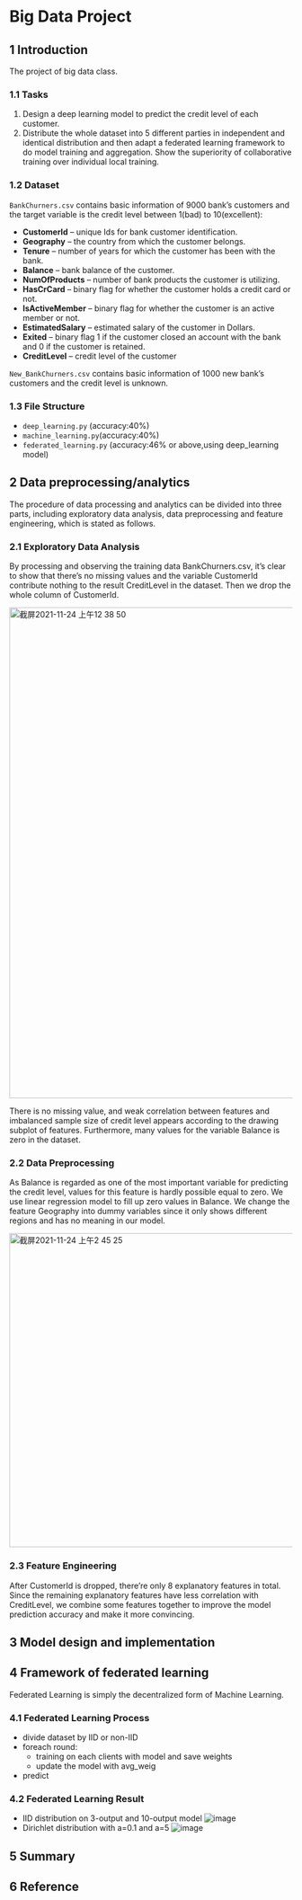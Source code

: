 # Big Data Project
## 1 Introduction
The project of big data class.
### 1.1 Tasks
1. Design a deep learning model to predict the credit level of each customer.
2. Distribute the whole dataset into 5 different parties in independent and identical distribution and then adapt a federated learning framework to do model training and aggregation. Show the superiority of collaborative training over individual local training.
### 1.2 Dataset
`BankChurners.csv` contains basic information of 9000 bank’s customers and the target variable is the credit level between 1(bad) to 10(excellent):
- **CustomerId** – unique Ids for bank customer identification.
- **Geography** – the country from which the customer belongs.
- **Tenure** – number of years for which the customer has been with the bank.
- **Balance** – bank balance of the customer.
- **NumOfProducts** – number of bank products the customer is utilizing.
- **HasCrCard** – binary flag for whether the customer holds a credit card or not.
- **IsActiveMember** – binary flag for whether the customer is an active member or not.
- **EstimatedSalary** – estimated salary of the customer in Dollars.
- **Exited** – binary flag 1 if the customer closed an account with the bank and 0 if the customer is retained.
- **CreditLevel** – credit level of the customer

`New_BankChurners.csv` contains basic information of 1000 new bank’s customers and the credit level is unknown.

### 1.3 File Structure
- `deep_learning.py` (accuracy:40%)
- `machine_learning.py`(accuracy:40%)
- `federated_learning.py` (accuracy:46% or above,using deep_learning model)

## 2 Data preprocessing/analytics
The procedure of data processing and analytics can be divided into three parts, including exploratory data analysis, data preprocessing and feature engineering, which is stated as follows.  
### 2.1 Exploratory Data Analysis
By processing and observing the training data BankChurners.csv, it’s clear to show that there’s no missing values and the variable CustomerId contribute nothing to the result CreditLevel in the dataset. Then we drop the whole column of CustomerId. 

<img width="874" alt="截屏2021-11-24 上午12 38 50" src="https://user-images.githubusercontent.com/93926853/143077735-97826a64-3b8f-4d21-98e9-1f295aed714d.png">  
  
There is no missing value, and weak correlation between features and imbalanced sample size of credit level appears according to the drawing subplot of features. Furthermore, many values for the variable Balance is zero in the dataset.   



### 2.2 Data Preprocessing
As Balance is regarded as one of the most important variable for predicting the credit level, values for this feature is hardly possible equal to zero. We use linear regression model to fill up zero values in Balance. We change the feature Geography into dummy variables since it only shows different regions and has no meaning in our model. 

  <img width="559" alt="截屏2021-11-24 上午2 45 25" src="https://user-images.githubusercontent.com/93926853/143085135-94ac6712-f413-419f-8d66-37308fc9b9e9.png">  

### 2.3 Feature Engineering
After CustomerId is dropped, there’re only 8 explanatory features in total. Since the remaining explanatory features have less correlation with CreditLevel, we combine some features together to improve the model prediction accuracy and make it more convincing. 
## 3 Model design and implementation

## 4 Framework of federated learning
Federated Learning is simply the decentralized form of Machine Learning.
### 4.1 Federated Learning Process
- divide dataset by IID or non-IID
- foreach round:
     - training on each clients with model and save weights
     - update the model with avg_weig
- predict
### 4.2 Federated Learning Result
- IID distribution on 3-output and 10-output model
![image](https://user-images.githubusercontent.com/17155788/143258673-c522854c-ea32-4b72-b0e4-6461b1d101e0.png)
- Dirichlet distribution with a=0.1 and a=5 
![image](https://user-images.githubusercontent.com/17155788/143258957-2ce65fe7-d6d0-4684-bf33-144a364e8a38.png)

## 5 Summary

## 6 Reference

